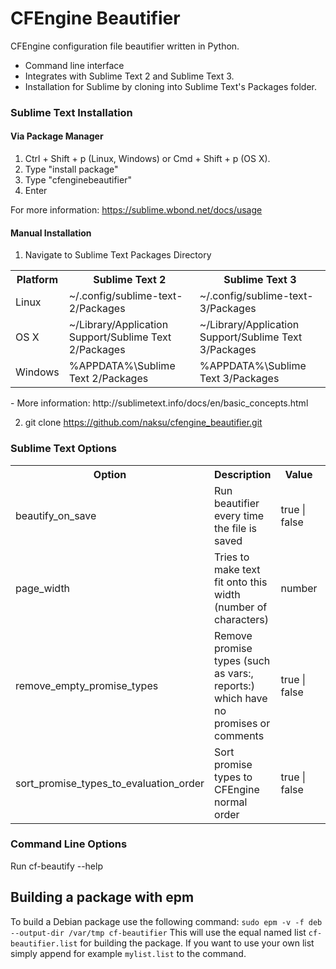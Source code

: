 # CFEngine Beautifier

CFEngine configuration file beautifier written in Python.

- Command line interface
- Integrates with Sublime Text 2 and Sublime Text 3.
- Installation for Sublime by cloning into Sublime Text's Packages folder.

### Sublime Text Installation

#### Via Package Manager

1. Ctrl + Shift + p (Linux, Windows) or Cmd + Shift + p (OS X).
2. Type "install package"
3. Type "cfenginebeautifier"
4. Enter

For more information: https://sublime.wbond.net/docs/usage

#### Manual Installation

1. Navigate to Sublime Text Packages Directory

  <table>
    <tr>
      <th>Platform</th>
      <th>Sublime Text 2</th>
      <th>Sublime Text 3</th>
    </tr>
    <tr>
      <td>Linux</td>
      <td>~/.config/sublime-text-2/Packages</td>
      <td>~/.config/sublime-text-3/Packages</td>
    </tr>
    <tr>
      <td>OS X</td>
      <td>~/Library/Application Support/Sublime Text 2/Packages</td>
      <td>~/Library/Application Support/Sublime Text 3/Packages</td>
    </tr>
    <tr>
      <td>Windows</td>
      <td>%APPDATA%\Sublime Text 2/Packages</td>
      <td>%APPDATA%\Sublime Text 3/Packages</td>
    </tr>
  </table>
  - More information: http://sublimetext.info/docs/en/basic_concepts.html

2. git clone https://github.com/naksu/cfengine_beautifier.git

### Sublime Text Options

<table>
  <tr>
    <th>Option</th>
    <th>Description</th>
    <th>Value</th>
    <th>Default</th>
  </tr>
  <tr>
    <td>beautify_on_save</td>
    <td>Run beautifier every time the file is saved</td>
    <td>true | false</td>
    <td>true</td>
  </tr>
  <tr>
    <td>page_width</td>
    <td>Tries to make text fit onto this width (number of characters)</td>
    <td>number</td>
    <td>100</td>
  </tr>
  <tr>
    <td>remove_empty_promise_types</td>
    <td>Remove promise types (such as vars:, reports:) which have no promises or comments</td>
    <td>true | false</td>
    <td>true</td>
  </tr>
  <tr>
    <td>sort_promise_types_to_evaluation_order</td>
    <td>Sort promise types to CFEngine normal order</td>
    <td>true | false</td>
    <td>true</td>
  </tr>
</table>

### Command Line Options

Run cf-beautify --help

## Building a package with epm

To build a Debian package use the following command:
```sudo epm -v -f deb --output-dir /var/tmp cf-beautifier```
This will use the equal named list `cf-beautifier.list` for building the package.
If you want to use your own list simply append for example `mylist.list` to the command.
